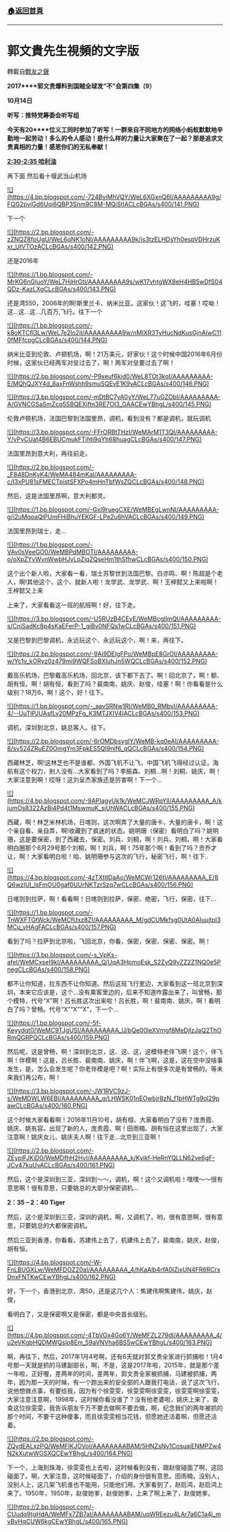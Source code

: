 ###  [:house:返回首頁](https://github.com/ourhimalayas/txt)
---
# 郭文貴先生視頻的文字版
轉載自[戰友之聲](http://littleantvoice.blogspot.com)

**2017****郭文贵爆料到国贼全球发“不”会第四集（9）**

**10****月14****日**









**听写：推特党筹委会听写组**











**今天有20****位义工同时参加了听写！一群来自不同地方的网络小蚂蚁默默地辛勤地一起劳动！多么的令人感动！是什么样的力量让大家聚在了一起？那是追求文贵真相的力量！感恩你们的无私奉献！**







[**2:30-2:35 哈利油**](https://www.blogger.com/null)



再下面 然后看十堰武当山机场







[!\[\](https://4.bp.blogspot.com/-724BviMhVQY/WeL6XGxnQ6I/AAAAAAAAA9g/FQG2pviGd6Uqi6QBP3Snm9C8M-MQiStIACLcBGAs/s400/141.PNG)](https://4.bp.blogspot.com/-724BviMhVQY/WeL6XGxnQ6I/AAAAAAAAA9g/FQG2pviGd6Uqi6QBP3Snm9C8M-MQiStIACLcBGAs/s1600/141.PNG)

下一个

[!\[\](https://2.bp.blogspot.com/-zZNQZ8fpUgU/WeL6qNK1oNI/AAAAAAAAA9k/js3tzELHDsYh0espVDHrzuKxr_UtVTOzACLcBGAs/s400/142.PNG)](https://2.bp.blogspot.com/-zZNQZ8fpUgU/WeL6qNK1oNI/AAAAAAAAA9k/js3tzELHDsYh0espVDHrzuKxr_UtVTOzACLcBGAs/s1600/142.PNG)

还是2016年

[!\[\](https://1.bp.blogspot.com/-MrKG6nGIuoY/WeL7HjHrGtI/AAAAAAAAA9s/wK17vhtgWX8eH4HB5wDfS04QDz-KazLXgCLcBGAs/s400/143.PNG)](https://1.bp.blogspot.com/-MrKG6nGIuoY/WeL7HjHrGtI/AAAAAAAAA9s/wK17vhtgWX8eH4HB5wDfS04QDz-KazLXgCLcBGAs/s1600/143.PNG)



还是湾550，2006年的啊!斯里兰卡、纳米比亚。这家伙！这飞的，哇塞！哎呦！这...这...这...几百万,飞行。往下一个

[!\[\](https://1.bp.blogspot.com/-k8oKTCfI3Lw/WeL7e2lo2iI/AAAAAAAAA9w/nMIXR3TyHucNdKusGjnAiwC110fMFfcpgCLcBGAs/s400/144.PNG)](https://1.bp.blogspot.com/-k8oKTCfI3Lw/WeL7e2lo2iI/AAAAAAAAA9w/nMIXR3TyHucNdKusGjnAiwC110fMFfcpgCLcBGAs/s1600/144.PNG)





纳米比亚到伦敦、卢顿机场，啊！21万美元，好家伙！这个时候中国2016年6月份时候，这家伙已经两军对垒过去了，啊！两军对垒要过去了啊！



[!\[\](https://2.bp.blogspot.com/-P9xeuf6kid0/WeL8TOt3kqI/AAAAAAAAA-E/MQhQJXY4d_8axFnWshh9smuSQEvE1K9vACLcBGAs/s400/146.PNG)](https://2.bp.blogspot.com/-P9xeuf6kid0/WeL8TOt3kqI/AAAAAAAAA-E/MQhQJXY4d_8axFnWshh9smuSQEvE1K9vACLcBGAs/s1600/146.PNG)







[!\[\](https://3.bp.blogspot.com/-mDtBC7yA0yY/WeL77uGZObI/AAAAAAAAA-A/GVNCGSaSmZcq5SBQEXjftn3RE7OI3_GAACEwYBhgL/s400/145.PNG)](https://3.bp.blogspot.com/-mDtBC7yA0yY/WeL77uGZObI/AAAAAAAAA-A/GVNCGSaSmZcq5SBQEXjftn3RE7OI3_GAACEwYBhgL/s1600/145.PNG)



伦敦卢顿机场，法国巴黎到法国里昂，调机，看到没有？都是调机，就玩调机



[!\[\](https://3.bp.blogspot.com/-FFrORBtTHzI/WeMArM1T3QI/AAAAAAAAA-Y/vPyCUat4B6EBUCmukFTihtj9qYh68huagCLcBGAs/s400/147.PNG)](https://3.bp.blogspot.com/-FFrORBtTHzI/WeMArM1T3QI/AAAAAAAAA-Y/vPyCUat4B6EBUCmukFTihtj9qYh68huagCLcBGAs/s1600/147.PNG)





法国里昂到意大利，再往前走。





[!\[\](https://2.bp.blogspot.com/-_F848DnKyK4/WeMA484mKaI/AAAAAAAAA-c/I3xPU81sFMECTpistSFXPo4mHnTbfWsZQCLcBGAs/s400/148.PNG)](https://2.bp.blogspot.com/-_F848DnKyK4/WeMA484mKaI/AAAAAAAAA-c/I3xPU81sFMECTpistSFXPo4mHnTbfWsZQCLcBGAs/s1600/148.PNG)





然后，这是法国里昂啊，意大利都灵。



[!\[\](https://1.bp.blogspot.com/-GxI9ruegCXE/WeMBEgLwnNI/AAAAAAAAA-g/i2uMqoaQlPUmFHiBhuYEKGF-LPe2u6hVACLcBGAs/s400/149.PNG)](https://1.bp.blogspot.com/-GxI9ruegCXE/WeMBEgLwnNI/AAAAAAAAA-g/i2uMqoaQlPUmFHiBhuYEKGF-LPe2u6hVACLcBGAs/s1600/149.PNG)







法国里昂到瑞士，走...

[!\[\](https://1.bp.blogspot.com/-VAv0sVeeGO0/WeMBPdMBOTI/AAAAAAAAA-o/oXpZYvWvnWwbHJvLpZiqZQseHm1thSfhwCLcBGAs/s400/150.PNG)](https://1.bp.blogspot.com/-VAv0sVeeGO0/WeMBPdMBOTI/AAAAAAAAA-o/oXpZYvWvnWwbHJvLpZiqZQseHm1thSfhwCLcBGAs/s1600/150.PNG)









这个出个新人啦，大家看一看，瑞士苏黎世到法国巴黎。白亦鸣、啊！陈超是个老人，啊!其他这个、这个、就新人啦！龙学武、龙学武、啊！王梓懿又上来啦啊！王梓懿又上来



上来了，大家看看这一班的航班啊！好，往下走。

[!\[\](https://3.bp.blogspot.com/-U5RUzB4CEvE/WeMBcglImQI/AAAAAAAAA-s/CniSadKc8p4sKaEFerP-1_giBv0NFQs1wCLcBGAs/s400/151.PNG)](https://3.bp.blogspot.com/-U5RUzB4CEvE/WeMBcglImQI/AAAAAAAAA-s/CniSadKc8p4sKaEFerP-1_giBv0NFQs1wCLcBGAs/s1600/151.PNG)





又是巴黎到巴黎调机，永远玩这个、永远玩这个，啊！来，再往下。



[!\[\](https://2.bp.blogspot.com/-9Ai9DEIgFPo/WeMBpE8GrOI/AAAAAAAAA-w/Yc1v_kORyz0z479mi9WQFSoBXluhJn5WQCLcBGAs/s400/152.PNG)](https://2.bp.blogspot.com/-9Ai9DEIgFPo/WeMBpE8GrOI/AAAAAAAAA-w/Yc1v_kORyz0z479mi9WQFSoBXluhJn5WQCLcBGAs/s1600/152.PNG)





戴高乐机场，巴黎戴高乐机场，回北京，该下都下去了。啊！回北京了，啊！额、胡有恒，啊！胡有恒，看到了吗？裴南南、姚庆、赵俊，哇塞！啊！你看看是什么级别？18万6，啊！这个，好！往下。



[!\[\](https://1.bp.blogspot.com/-_aavSRNw1RI/WeMB0_RMbvI/AAAAAAAAA-4/--UuTIPJUAsfLv20MPzFg_K3MTJXIV4IACLcBGAs/s400/153.PNG)](https://1.bp.blogspot.com/-_aavSRNw1RI/WeMB0_RMbvI/AAAAAAAAA-4/--UuTIPJUAsfLv20MPzFg_K3MTJXIV4IACLcBGAs/s1600/153.PNG)





调机，深圳到北京，姚总客人。往下。





[!\[\](https://2.bp.blogspot.com/-6rOMDbsvgIY/WeMB-kq0eAI/AAAAAAAAA-8/sv524ZRuEZ0OmgYm3FpkES5QI9nif6_qQCLcBGAs/s400/154.PNG)](https://2.bp.blogspot.com/-6rOMDbsvgIY/WeMB-kq0eAI/AAAAAAAAA-8/sv524ZRuEZ0OmgYm3FpkES5QI9nif6_qQCLcBGAs/s1600/154.PNG)





西藏林芝，啊!这林芝也不是谁都、外国飞机不让飞，中国飞机飞得经过认证，海航有这个权力，别人没有...大家看到了吗？李振森、刘桐...啊！刘桐、姚庆，啊！大家注意到啊！哎呀！这刘呈杰家族还是厉害啊！下一个...

[!\[\](https://4.bp.blogspot.com/-9APIagyUk1k/WeMCJWRpYlI/AAAAAAAAA_A/kjumOs8322AzBi4Pd4t1MswmuK_siUhWACLcBGAs/s400/155.PNG)](https://4.bp.blogspot.com/-9APIagyUk1k/WeMCJWRpYlI/AAAAAAAAA_A/kjumOs8322AzBi4Pd4t1MswmuK_siUhWACLcBGAs/s1600/155.PNG)





西藏，啊！林芝米林机场，日喀则，这次啊弄了大量的唐卡、大量的唐卡，啊！这个亲自看、亲自弄，啊!收藏到了疯迷的状态。姚明珊（保密）看明白了吗？姚明珊，这是要保密，到了西藏去，保密。刘兵、刘桐，啊！刘兵、刘桐，啊！大家看明白圈那个8月29号那个刘桐，啊！刘兵，啊！75年那个啊！看到了吗？贡乔才让，啊！大家看明白啦！哈、姚明珊参与这次的飞行，秘密飞行，啊！往下..

[!\[\](https://4.bp.blogspot.com/-4zTXtltDaAo/WeMCWr126tI/AAAAAAAAA_E/8Q6wzlUI_IsFmOU0gaf0UUrNKTzrSzq7wCLcBGAs/s400/156.PNG)](https://4.bp.blogspot.com/-4zTXtltDaAo/WeMCWr126tI/AAAAAAAAA_E/8Q6wzlUI_IsFmOU0gaf0UUrNKTzrSzq7wCLcBGAs/s1600/156.PNG)









日喀则到拉萨，啊！看看啊！日喀则到拉萨，保密、绝密，飞行，保密，往下...



[!\[\](https://1.bp.blogspot.com/-TnWXFTGtWck/WeMCfUxz8ZI/AAAAAAAAA_M/gdCUMkfsg0UtA0AIuujtpl3MCu_yHAgFACLcBGAs/s400/157.PNG)](https://1.bp.blogspot.com/-TnWXFTGtWck/WeMCfUxz8ZI/AAAAAAAAA_M/gdCUMkfsg0UtA0AIuujtpl3MCu_yHAgFACLcBGAs/s1600/157.PNG)









看到了吗？拉萨到北京啦，飞回北京，你看，保密，保密、保密、保密。啊！





[!\[\](https://3.bp.blogspot.com/-s_VpKs-afeI/WeMCxseI9kI/AAAAAAAAA_Q/UqA3HpmoEsk_S2ZyQ9vZZ2Z1NQ0e5PnegCLcBGAs/s400/158.PNG)](https://3.bp.blogspot.com/-s_VpKs-afeI/WeMCxseI9kI/AAAAAAAAA_Q/UqA3HpmoEsk_S2ZyQ9vZZ2Z1NQ0e5PnegCLcBGAs/s1600/158.PNG)





都不让你知道，拉东西不让你知道。然后这班飞行里边，大家看到这一班北京到深圳，本来它应该是，这个...没有乘客里边的，后来不知道咋露出来了，叫曾畅，那个模特，代号“X”啊！吕长胜这次出来啦！吕长胜，啊！裴南南、姚庆，啊！看明白了吗？曾畅。代号“X”“X”“X”，下一个...

[!\[\](https://1.bp.blogspot.com/-5f-Keyydqt0/WeMC9TJgUSI/AAAAAAAAA_U/bQe00leXVmgf8MeDjIzJaQ2ThORmQGRPQCLcBGAs/s400/159.PNG)](https://1.bp.blogspot.com/-5f-Keyydqt0/WeMC9TJgUSI/AAAAAAAAA_U/bQe00leXVmgf8MeDjIzJaQ2ThORmQGRPQCLcBGAs/s1600/159.PNG)









然后呢，这是曾畅，啊！深圳到北京，这、这、这，这模特老伴飞啊！这个，伴飞啊！伴模啊！这是，吕长胜、裴南南、姚庆，啊！伴飞啊，这是，这在空中没啥事发生，是，怎么会发生呢？你老伴模是吧？啊！实际上有很多次是有曾畅的。等未来我们再公布，啊！

[!\[\](https://3.bp.blogspot.com/-JW1RVC9zJ-s/WeMDWLW6EBI/AAAAAAAAA_g/LHWSK01nEOwbjr8zN_f1bHWTg9ol29pawCLcBGAs/s400/160.PNG)](https://3.bp.blogspot.com/-JW1RVC9zJ-s/WeMDWLW6EBI/AAAAAAAAA_g/LHWSK01nEOwbjr8zN_f1bHWTg9ol29pawCLcBGAs/s1600/160.PNG)









这个时候大家看看啊！2016年11月10号，胡有桓、大家看明白了没有？庞贵霞、姚庆、姚有容。出现了新的人，庞贵霞、啊！田雨楠、胡有恒在这里出现了，大家注意啊！姚庆女儿、姚庆夫人啊！往下走...北京到三亚啊！



[!\[\](https://2.bp.blogspot.com/-ZEyplFJKiD0/WeMDfhH2HvI/AAAAAAAAA_k/Kyikf-HeRnYQLLN62ve6gF-JCv47kuUvACLcBGAs/s400/161.PNG)](https://2.bp.blogspot.com/-ZEyplFJKiD0/WeMDfhH2HvI/AAAAAAAAA_k/Kyikf-HeRnYQLLN62ve6gF-JCv47kuUvACLcBGAs/s1600/161.PNG)







然后，这个是深圳到三亚，深圳到～～，调机，啊！这个又调机啦！嘿嘿～～很有意思啊！很有意思，只要姚总的大部分保密调机...





**2：35 – 2：40 Tiger**



然后，这个是深圳到三亚，深圳的调机，啊，又调机了。哟，很有意思啊，很有意思，只要姚总的大都保密调机。







然后三亚到香港，你看看，苏建伟上去了，机建伟上去了，裴南南，姚庆，赵俊，胡有恒。





[!\[\](https://4.bp.blogspot.com/-W-FnLBUGXLw/WeMFDOZ20aI/AAAAAAAAA_4/hKaAlb4rfA0iZixUN4FR6RCrxDnxFNTKwCEwYBhgL/s400/162.PNG)](https://4.bp.blogspot.com/-W-FnLBUGXLw/WeMFDOZ20aI/AAAAAAAAA_4/hKaAlb4rfA0iZixUN4FR6RCrxDnxFNTKwCEwYBhgL/s1600/162.PNG)





好，下一个，香港到北京，湾50，还是这几个人：焦建伟啊焦建伟，姚庆，赵俊，

看明白了，又是保密啊又是保密，都是中央首长级别。

[!\[\](https://4.bp.blogspot.com/-4TbVGx4Go6Y/WeMFZL279dI/AAAAAAAAA_4/u2eVKgbHQDMWQslo8Em_59aVNVha6BS5wCEwYBhgL/s400/163.PNG)](https://4.bp.blogspot.com/-4TbVGx4Go6Y/WeMFZL279dI/AAAAAAAAA_4/u2eVKgbHQDMWQslo8Em_59aVNVha6BS5wCEwYBhgL/s1600/163.PNG)





啊，再往下，然后，2017年1月4号啊，还有6天就对郭文贵全家进行抓捕啦！1月4号那一天就是抓的马建副部长，啊，不是，这是2017年啦，2015年，就是那个差一年啦，正好喔，差两年的时间，差两年，郭文贵全家被抓捕，马建被抓捕，两年，因为那一天的时候，有一个跑出来的安全部的人跟我打电话，说了这次飞行，说他想做点事，有要给我，因为有个徐雯雯，徐雯雯啊徐雯雯，徐雯雯啊徐雯雯，大家注意注意啊，1998年，这时候你看没谁了？没有他老婆啦，姚庆上来了，查查这位徐雯雯，我告诉朋友千万不要去做啊不要去做，啊，纪念我们的两年被抓的那个时间，不要干这种傻事，而且徐雯雯相当花钱，但愿她还活着啊，但愿还活着。

[!\[\](https://2.bp.blogspot.com/-ZQydEALxzPQ/WeMFlKJOVoI/AAAAAAAABAM/5HNZsNy1CosuajENMPZw4N2kXutwWGSXQCEwYBhgL/s400/164.PNG)](https://2.bp.blogspot.com/-ZQydEALxzPQ/WeMFlKJOVoI/AAAAAAAABAM/5HNZsNy1CosuajENMPZw4N2kXutwWGSXQCEwYBhgL/s1600/164.PNG)





下一个，上海到珠海，徐雯雯也上去啦，这时候看到没有，跟赵俊碰面了啊，这回碰面了。啊，大家注意，这时候碰面了，介绍的身份很有意思。田雨楠，没别人，没别人上，这几架飞机谁也不能用，只能他们用。大家看到了，赵启鸿，赵启鸿上来了。1950年，1950年，赵俊她爹，赵俊她爹，上来了啊上来了，赵俊她爹。

[!\[\](https://2.bp.blogspot.com/-CUudq9tgHdA/WeMFx7ZB7aI/AAAAAAAABAM/uqWREezu4LAr7a6C1a4j_mvBvHqCUW6kgCEwYBhgL/s400/165.PNG)](https://2.bp.blogspot.com/-CUudq9tgHdA/WeMFx7ZB7aI/AAAAAAAABAM/uqWREezu4LAr7a6C1a4j_mvBvHqCUW6kgCEwYBhgL/s1600/165.PNG)